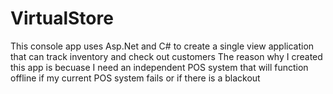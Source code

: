 # VirtualStore

This console app uses Asp.Net and C# to create a single view application that can track inventory and check out customers
The reason why I created this app is becuase I need an independent POS system that will function offline if my current POS system fails or if there is a blackout
